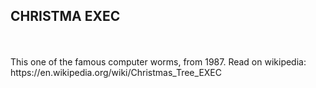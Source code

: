 
<h2>CHRISTMA EXEC</h2>
<br>
<br>
This one of the famous computer worms, from 1987. Read on wikipedia:<br>
https://en.wikipedia.org/wiki/Christmas_Tree_EXEC
<br>

